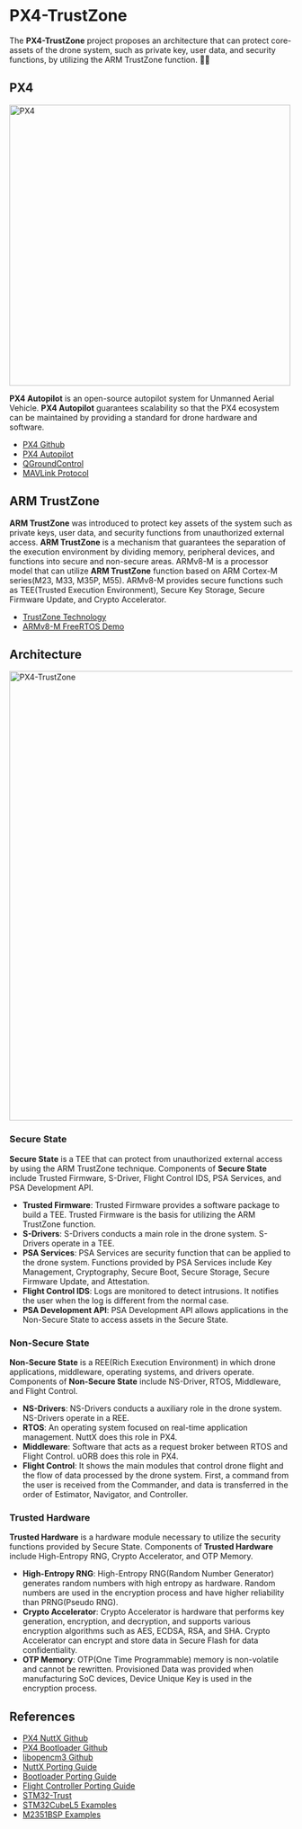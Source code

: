 # PX4-TrustZone
The **PX4-TrustZone** project proposes an architecture that can protect core-assets of the drone system, such as private key, user data, and security functions, by utilizing the ARM TrustZone function. 🚁🔐  

## PX4
<img title="Architecture" alt="PX4" src="https://github.com/korkeep/PX4-TrustZone/raw/main/Architecture/PX4.png" width="500"/>  

**PX4 Autopilot** is an open-source autopilot system for Unmanned Aerial Vehicle. **PX4 Autopilot** guarantees scalability so that the PX4 ecosystem can be maintained by providing a standard for drone hardware and software.  
- [PX4 Github](https://github.com/PX4/PX4-Autopilot)
- [PX4 Autopilot](https://docs.px4.io/master/en/)
- [QGroundControl](http://qgroundcontrol.com/)
- [MAVLink Protocol](https://mavlink.io/en/)

## ARM TrustZone
**ARM TrustZone** was introduced to protect key assets of the system such as private keys, user data, and security functions from unauthorized external access. **ARM TrustZone** is a mechanism that guarantees the separation of the execution environment by dividing memory, peripheral devices, and functions into secure and non-secure areas. ARMv8-M is a processor model that can utilize **ARM TrustZone** function based on ARM Cortex-M series(M23, M33, M35P, M55). ARMv8-M provides secure functions such as TEE(Trusted Execution Environment), Secure Key Storage, Secure Firmware Update, and Crypto Accelerator.
- [TrustZone Technology](https://www.arm.com/why-arm/technologies/trustzone-for-cortex-m)
- [ARMv8-M FreeRTOS Demo](https://www.freertos.org/RTOS-Cortex-M23-NuMaker-PFM-M2351-Keil.html#SourceCodeOrg)

## Architecture
<img title="Architecture" alt="PX4-TrustZone" src="https://github.com/korkeep/PX4-TrustZone/raw/main/Architecture/PX4-TrustZone.png" width="800"/>

### Secure State
**Secure State** is a TEE that can protect from unauthorized external access by using the ARM TrustZone technique. Components of **Secure State** include Trusted Firmware, S-Driver, Flight Control IDS, PSA Services, and PSA Development API.
- **Trusted Firmware**: Trusted Firmware provides a software package to build a TEE. Trusted Firmware is the basis for utilizing the ARM TrustZone function.
- **S-Drivers**: S-Drivers conducts a main role in the drone system. S-Drivers operate in a TEE.
- **PSA Services**: PSA Services are security function that can be applied to the drone system. Functions provided by PSA Services include Key Management, Cryptography, Secure Boot, Secure Storage, Secure Firmware Update, and Attestation.
- **Flight Control IDS**: Logs are monitored to detect intrusions. It notifies the user when the log is different from the normal case.
- **PSA Development API**: PSA Development API allows applications in the Non-Secure State to access assets in the Secure State.

### Non-Secure State
**Non-Secure State** is a REE(Rich Execution Environment) in which drone applications, middleware, operating systems, and drivers operate. Components of **Non-Secure State** include NS-Driver, RTOS, Middleware, and Flight Control.  
- **NS-Drivers**: NS-Drivers conducts a auxiliary role in the drone system. NS-Drivers operate in a REE.
- **RTOS**: An operating system focused on real-time application management. NuttX does this role in PX4.
- **Middleware**: Software that acts as a request broker between RTOS and Flight Control. uORB does this role in PX4.
- **Flight Control**: It shows the main modules that control drone flight and the flow of data processed by the drone system. First, a command from the user is received from the Commander, and data is transferred in the order of Estimator, Navigator, and Controller.

### Trusted Hardware
**Trusted Hardware** is a hardware module necessary to utilize the security functions provided by Secure State. Components of **Trusted Hardware** include High-Entropy RNG, Crypto Accelerator, and OTP Memory.
- **High-Entropy RNG**: High-Entropy RNG(Random Number Generator) generates random numbers with high entropy as hardware. Random numbers are used in the encryption process and have higher reliability than PRNG(Pseudo RNG).
- **Crypto Accelerator**: Crypto Accelerator is hardware that performs key generation, encryption, and decryption, and supports various encryption algorithms such as AES, ECDSA, RSA, and SHA. Crypto Accelerator can encrypt and store data in Secure Flash for data confidentiality.
- **OTP Memory**: OTP(One Time Programmable) memory is non-volatile and cannot be rewritten. Provisioned Data was provided when manufacturing SoC devices, Device Unique Key is used in the encryption process.


## References
- [PX4 NuttX Github](https://github.com/PX4/NuttX)
- [PX4 Bootloader Github](https://github.com/PX4/PX4-Bootloader)
- [libopencm3 Github](https://github.com/libopencm3/libopencm3)
- [NuttX Porting Guide](https://cwiki.apache.org/confluence/display/NUTTX/Porting+Guide)
- [Bootloader Porting Guide](https://docs.px4.io/master/en/software_update/stm32_bootloader.html)
- [Flight Controller Porting Guide](https://hamishwillee.gitbooks.io/havdevguide/content/en/hardware/porting_guide_nuttx.html)
- [STM32-Trust](https://www.st.com/content/st_com/en/ecosystems/stm32trust.html)
- [STM32CubeL5 Examples](https://github.com/STMicroelectronics/STM32CubeL5)
- [M2351BSP Examples](https://github.com/OpenNuvoton/M2351BSP)